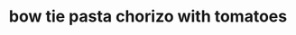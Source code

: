 ---
servings: 4 servings
notes:
directions: |-
  * Cook pasta in lightly salted boiling water as package directs
  * meanwhile heat oil in a large nonstick skillet over medium heat
  * add garlic, sauté until fragrant
  * add chorizo, sauté 3 minutes or until browned
  * add tomatoes and crushed pepper, cook 1 minute or until tomatoes begin to release their juice
  * remove from heat
  * ladle off 1/3 cup pasta cooking water
  * drain pasta, return to pot
  * add chorizo mixture and cheese, mix gently adding reserved water as needed to make saucy
  * sprinkle with parsley
ingredients: |-
  * 12 oz. bow-tie (farfalle) pasta (6 cups)
  * 1 tbsp. olive oil
  * 2 tsp. minced garlic
  * 6 oz. chorizo sausage
  * 1 pt. grape tomatoes
  * ¼ tsp. crushed red pepper
  * ⅓ c. crumbled queso blanco or shredded monterey jack cheese
  * chopped flat-leaf parsley
rating: 3
ease: easy
category: main course
subcategroy: pasta
href: 'https://www.delish.com/cooking/recipe-ideas/recipes/a18119/bow-tie-pasta-chorizo-tomatoes-121351/'
totalTime: 20 min
cookTime:
prepTime:
title: bow tie pasta chorizo with tomatoes
path: /bow-tie-pasta-chorizo-with-tomatoes
---